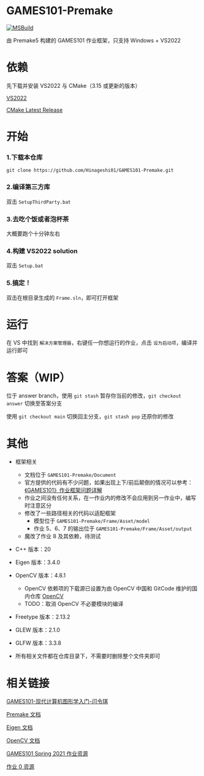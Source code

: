 # GAMES101-Premake
[![MSBuild](https://github.com/Hinageshi01/GAMES101-Premake/actions/workflows/msbuild.yml/badge.svg?branch=main)](https://github.com/Hinageshi01/GAMES101-Premake/actions/workflows/msbuild.yml)

由 Premake5 构建的 GAMES101 作业框架，只支持 Windows + VS2022

# 依赖
先下载并安装 VS2022 与 CMake（3.15 或更新的版本）

[VS2022](https://visualstudio.microsoft.com/zh-hans/downloads/)

[CMake Latest Release](https://cmake.org/download/)

# 开始
### 1.下载本仓库
`git clone https://github.com/Hinageshi01/GAMES101-Premake.git`

### 2.编译第三方库
双击 `SetupThirdParty.bat`

### 3.去吃个饭或者泡杯茶
大概要跑个十分钟左右

### 4.构建 VS2022 solution
双击 `Setup.bat`

### 5.搞定！
双击在根目录生成的 `Frame.sln`，即可打开框架

# 运行
在 VS 中找到 `解决方案管理器`，右键任一你想运行的作业，点击 `设为启动项`，编译并运行即可

# 答案（WIP）
位于 answer branch，使用 `git stash` 暂存你当前的修改，`git checkout answer` 切换至答案分支

使用 `git checkout main` 切换回主分支，`git stash pop` 还原你的修改

# 其他
- 框架相关
  - 文档位于 `GAMES101-Premake/Document`
  - 官方提供的代码有不少问题，如果出现上下/前后颠倒的情况可以参考：[《GAMES101》作业框架问题详解](https://zhuanlan.zhihu.com/p/509902950)
  - 作业之间没有任何关系，在一作业内的修改不会应用到另一作业中，编写时注意区分
  - 修改了一些路径相关的代码以适配框架
    - 模型位于 `GAMES101-Premake/Frame/Asset/model`
    - 作业 5、6、7 的输出位于 `GAMES101-Premake/Frame/Asset/output`
  - 魔改了作业 8 及其依赖，待测试

- C++ 版本：20

- Eigen 版本：3.4.0

- OpenCV 版本：4.8.1
  - OpenCV 依赖项的下载源已设置为由 OpenCV 中国和 GitCode 维护的国内仓库 [OpenCV](https://gitcode.net/opencv/opencv)
  - TODO：取消 OpenCV 不必要模块的编译

- Freetype 版本：2.13.2

- GLEW 版本：2.1.0

- GLFW 版本：3.3.8

- 所有相关文件都在仓库目录下，不需要时删除整个文件夹即可

# 相关链接
[GAMES101-现代计算机图形学入门-闫令琪](https://www.bilibili.com/video/BV1X7411F744/)

[Premake 文档](https://premake.github.io/)

[Eigen 文档](https://eigen.tuxfamily.org/dox/)

[OpenCV 文档](https://docs.opencv.org/4.8.0/index.html)

[GAMES101 Spring 2021 作业资源](https://games-cn.org/forums/topic/s2021-games101-zuoyehuizong/)

[作业 0 资源](https://github.com/slicol/Games101-Homework-Win)
